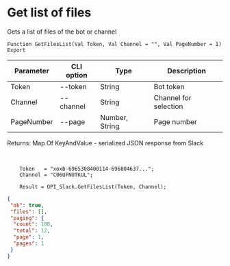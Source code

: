 ﻿---
sidebar_position: 1
---

# Get list of files
 Gets a list of files of the bot or channel



`Function GetFilesList(Val Token, Val Channel = "", Val PageNumber = 1) Export`

  | Parameter | CLI option | Type | Description |
  |-|-|-|-|
  | Token | --token | String | Bot token |
  | Channel | --channel | String | Channel for selection |
  | PageNumber | --page | Number, String | Page number |

  
  Returns:  Map Of KeyAndValue - serialized JSON response from Slack

<br/>




```bsl title="Code example"
    Token   = "xoxb-6965308400114-696804637...";
    Channel = "C06UFNUTKUL";

    Result = OPI_Slack.GetFilesList(Token, Channel);
```
 



```json title="Result"
{
 "ok": true,
 "files": [],
 "paging": {
  "count": 100,
  "total": 12,
  "page": 1,
  "pages": 1
 }
}
```
